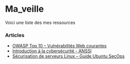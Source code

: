# Ma_veille
Voici une liste des mes ressources
### Articles 

- [ OWASP Top 10 – Vulnérabilités Web courantes](https://owasp.org/www-project-top-ten/)
- [ Introduction à la cybersécurité - ANSSI](https://www.ssi.gouv.fr/entreprise/bonnes-pratiques/)
- [Sécurisation de serveurs Linux – Guide Ubuntu SecOps](https://ubuntu.com/security)
